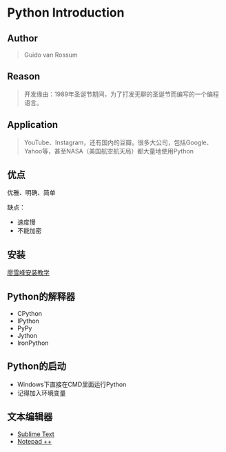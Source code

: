 # Python Introduction

## Author
> Guido van Rossum

## Reason
> 开发缘由：1989年圣诞节期间，为了打发无聊的圣诞节而编写的一个编程语言。  

## Application
> YouTube、Instagram，还有国内的豆瓣。很多大公司，包括Google、Yahoo等，甚至NASA（美国航空航天局）都大量地使用Python

## 优点
优雅、明确、简单

缺点：
- 速度慢
- 不能加密

## 安装
[廖雪峰安装教学](https://www.liaoxuefeng.com/wiki/0014316089557264a6b348958f449949df42a6d3a2e542c000/0014316090478912dab2a3a9e8f4ed49d28854b292f85bb000)

## Python的解释器
- CPython  
- IPython  
- PyPy  
- Jython  
- IronPython  


## Python的启动
- Windows下直接在CMD里面运行Python
- 记得加入环境变量

## 文本编辑器
- [Sublime Text](http://www.sublimetext.com/)
- [Notepad ++](https://notepad-plus-plus.org/)






